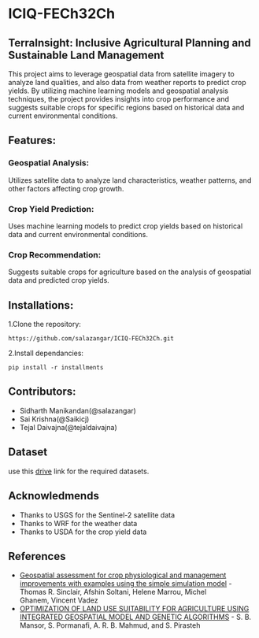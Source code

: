 # ICIQ-FECh32Ch
## TerraInsight: Inclusive Agricultural Planning and Sustainable Land Management

This project aims to leverage geospatial data from satellite imagery to analyze land qualities, and also data from weather reports to predict crop yields. By utilizing machine learning models and geospatial analysis techniques, the project provides insights into crop performance and suggests suitable crops for specific regions based on historical data and current environmental conditions.

## Features:
### Geospatial Analysis: 
Utilizes satellite data to analyze land characteristics, weather patterns, and other factors affecting crop growth.
### Crop Yield Prediction:
Uses machine learning models to predict crop yields based on historical data and current environmental conditions.
### Crop Recommendation:
Suggests suitable crops for agriculture based on the analysis of geospatial data and predicted crop yields.

## Installations:
1.Clone the repository:

`https://github.com/salazangar/ICIQ-FECh32Ch.git`

2.Install dependancies:

`pip install -r installments`


## Contributors:

- Sidharth Manikandan(@salazangar)
- Sai Krishna(@Saikicj)
- Tejal Daivajna(@tejaldaivajna)

## Dataset

use this [drive](https://drive.google.com/drive/folders/1Js98GAxf1LeAUTxP1JMZZIrKvyJStDgz) link for the required datasets.

## Acknowledmends

- Thanks to USGS for the Sentinel-2 satellite data
- Thanks to WRF for the weather data
- Thanks to USDA for the crop yield data

## References
- [Geospatial assessment for crop physiological and management improvements with examples using the simple simulation model](https://doi.org/10.1002/csc2.20106) - Thomas R. Sinclair, Afshin Soltani, Helene Marrou, Michel Ghanem, Vincent Vadez
- [OPTIMIZATION OF LAND USE SUITABILITY FOR AGRICULTURE USING INTEGRATED GEOSPATIAL MODEL AND GENETIC ALGORITHMS](https://doi.org/10.5194/isprsannals-I-2-229-2012) - S. B. Mansor, S. Pormanafi, A. R. B. Mahmud, and S. Pirasteh
